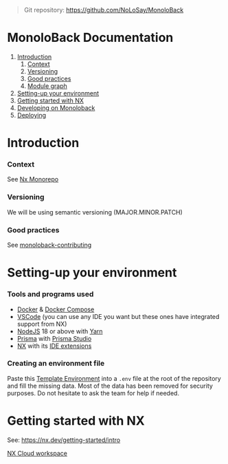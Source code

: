 >Git repository: https://github.com/NoLoSay/MonoloBack


# MonoloBack Documentation 

1. [Introduction](#introduction)
	1. [Context](#context)
	2. [Versioning](#versioning)
	3. [Good practices](#good-practices)
 	4. [Module graph](https://nolosay.github.io/MonoloDoc/nx-graph.html#/projects/all?groupByFolder=true)
2. [Setting-up your environment](#setting-up-your-environment)
3. [Getting started with NX](#getting-started-with-nx)
4. [Developing on Monoloback](pages/developing-on-monoloback.md)
4. [Deploying](pages/deploying.md)


# Introduction

### Context

See [Nx Monorepo](pages/etude-monorepo-nx.md)

### Versioning

We will be using semantic versioning (MAJOR.MINOR.PATCH)

### Good practices

See [monoloback-contributing](pages/monoloback-contributing.md)

# Setting-up your environment

### Tools and programs used

- [Docker](https://code.visualstudio.com/docs/setup/setup-overview) & [Docker Compose](https://docs.docker.com/compose/install/)
- [VSCode](https://code.visualstudio.com/docs/setup/setup-overview) (you can use any IDE you want but these ones have integrated support from NX)
- [NodeJS](https://nodejs.org/en/download/) 18 or above with [Yarn](https://classic.yarnpkg.com/lang/en/docs/install)
- [Prisma](https://www.prisma.io) with [Prisma Studio](https://www.prisma.io/studio)
- [NX](https://nx.dev/getting-started/intro) with its [IDE extensions](https://nx.dev/core-features/integrate-with-editors)

### Creating an environment file

Paste this [Template Environment](pages/template-environment.md) into a `.env` file at the root of the repository and fill the missing data. Most of the data has been removed for security purposes. Do not hesitate to ask the team for help if needed. 

# Getting started with NX

See: https://nx.dev/getting-started/intro

[NX Cloud workspace](https://cloud.nx.app/orgs/652159fe39cec102ad48ba93/workspaces/6521644d142961716fffcefb/overview)
